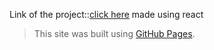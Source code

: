 Link of the project::[click here](https://antiquark007.github.io/Clock_App/)
made using react
>This site was built using [GitHub Pages](https://pages.github.com/).
